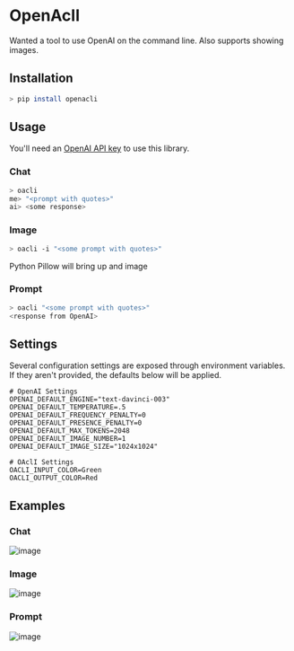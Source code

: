 # OpenAclI
Wanted a tool to use OpenAI on the command line.  Also supports showing images.

## Installation
```bash
> pip install openacli
```

## Usage
You'll need an [OpenAI API key](https://platform.openai.com/account/api-keys) to use this library.

### Chat
```bash
> oacli
me> "<prompt with quotes>"
ai> <some response>
```

### Image
```bash
> oacli -i "<some prompt with quotes>"
```
Python Pillow will bring up and image

### Prompt
```bash
> oacli "<some prompt with quotes>"
<response from OpenAI>
```

## Settings
Several configuration settings are exposed through environment variables.  If they aren't provided, the defaults below will be applied.
```
# OpenAI Settings
OPENAI_DEFAULT_ENGINE="text-davinci-003"
OPENAI_DEFAULT_TEMPERATURE=.5
OPENAI_DEFAULT_FREQUENCY_PENALTY=0
OPENAI_DEFAULT_PRESENCE_PENALTY=0
OPENAI_DEFAULT_MAX_TOKENS=2048
OPENAI_DEFAULT_IMAGE_NUMBER=1
OPENAI_DEFAULT_IMAGE_SIZE="1024x1024"

# OAclI Settings
OACLI_INPUT_COLOR=Green
OACLI_OUTPUT_COLOR=Red
```

## Examples

### Chat
![image](https://user-images.githubusercontent.com/10888829/216837899-63139026-4653-4f83-817a-c8d0c39ca0e6.png)

### Image
![image](https://user-images.githubusercontent.com/10888829/216837652-99a70fa4-88f0-498b-ac1b-2a3703e90353.png)

### Prompt
![image](https://user-images.githubusercontent.com/10888829/216837814-468a2097-9e4f-46b5-b661-2cb3fd2d258f.png)



